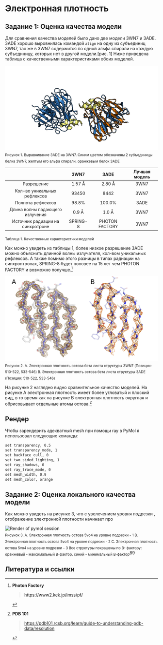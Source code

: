 # Электронная плотность
## Задание 1: Оценка качества модели

Для сравнения качества моделей было дано две модели 3WN7 и 3ADE. 3ADE хорошо выровнилась командой `align` на одну из субъединиц 3WN7, так же в 3WN7 содержится по одной альфа спирали на каждую субъединицу, которых нет в другой модели.[рис. 1] Ниже приведена таблица с качественными характеристиками обоих моделей.

![Render of pymol session](alignment.png)<br/>
<sub>Рисунок 1. Выравнивание 3ADE на 3WN7. Синим цветом обозначены 2 субъединицы белка 3WN7, желтым его альфа спирали, оранжевым белок 3ADE</sub>

|       |                               3WN7                   | 3ADE | Лучшая модель  |
|:--------------:|:------------------------------------------------------------:|:------:|:------:|
|     Разрешение    |        1.57 Å    | 2.80 Å | 3WN7 |
|      Кол-во уникальных рефлексов    |      93450    | 8442 |3WN7 |
|      Полнота рефлексов    |    98.8%     | 100.0%  |3ADE |
|      Длина волны падающего излучения   |    0.9 Å | 1.0 Å   | 3WN7|
|      Источник радиации на синхротроне  |    SPRING-8 |  PHOTON FACTORY  | 3WN7|

<sub>Таблица 1. Качественные характеристики моделей</sub>

Как можно увидеть из таблицы 1, более низкое разрешение 3ADE можно объяснить длинной волны излучателя, кол-вом уникальных рефлексов. А также помимо этого разницы в типах радиации на синхронтронах, SPRING-8 будет поновее на 15 лет чем PHOTON FACTORY и возможно получше.[^1]

![Render of pymol session](sheets.png)<br/>
<sub>Рисунок 2. A. Электронная плотность остова бета листа структуры 3WN7 (Позиции: 510-522, 533-546) B. Электронная плотность остова бета листа структуры 3ADE (Позиции: 510-522, 533-546)</sub>

На рисунке 2 наглядно видно сравнительное качество моделей. На рисунке A электронная плотность имеет более угловатый и плоский вид, в то время как на рисунке B электронная плотность округлая и обрисовывает отдельные атомы остова.[^2]

##  Рендер
Чтобы зарендерить адекватный mesh при помощи ray в PyMol я использовал следующие команды:
```
set transparency, 0.5
set transparency_mode, 1
set backface_cull, 0
set two_sided_lighting, 1
set ray_shadows, 0
set ray_trace_mode, 0
set mesh_width, 0.9
set mesh_color, orange
```

## Задание 2: Оценка локального качества модели

Как можно увидеть на рисунке 3, что с увелечением уровня подрезки , отображение электронной плотности начинает про

![Render of pymol session](5vo4_mesh_all.png.png)<br/>
<sub>Рисунок 3. A. Электронная плотность остова 5vo4 на уровне подрезки - 1 B. Электронная плотность остова 5vo4 на уровне подрезки - 2 C. Электронная плотность остова 5vo4 на уровне подрезки - 3  Все структуры покрашены по B- фактору: оранжевый - максимальный B-фактор, синий - минимальный B-фактор</sub>89



## Литература и ссылки

[^1]: **Photon Factory**
    > https://www2.kek.jp/imss/pf/

[^2]: **PDB 101**
    > https://pdb101.rcsb.org/learn/guide-to-understanding-pdb-data/resolution
    
